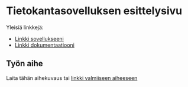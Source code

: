 # Tietokantasovelluksen esittelysivu

Yleisiä linkkejä:

* [Linkki sovellukseeni](http://jwinter.users.cs.helsinki.fi/tsoha/)
* [Linkki dokumentaatiooni](https://github.com/Syaniidikauppias/Bar-Kappas-Drinkkiarkisto/blob/master/doc/dokumentaatio.pdf)

## Työn aihe

Laita tähän aihekuvaus tai [linkki valmiiseen aiheeseen](http://advancedkittenry.github.io/suunnittelu_ja_tyoymparisto/aiheet/Drinkkiarkisto.html) 
